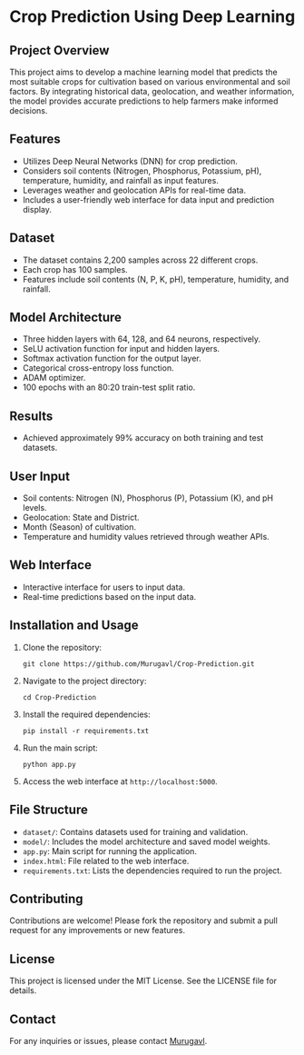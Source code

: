 # Crop Prediction Using Deep Learning

## Project Overview
This project aims to develop a machine learning model that predicts the most suitable crops for cultivation based on various environmental and soil factors. By integrating historical data, geolocation, and weather information, the model provides accurate predictions to help farmers make informed decisions.

## Features
- Utilizes Deep Neural Networks (DNN) for crop prediction.
- Considers soil contents (Nitrogen, Phosphorus, Potassium, pH), temperature, humidity, and rainfall as input features.
- Leverages weather and geolocation APIs for real-time data.
- Includes a user-friendly web interface for data input and prediction display.

## Dataset
- The dataset contains 2,200 samples across 22 different crops.
- Each crop has 100 samples.
- Features include soil contents (N, P, K, pH), temperature, humidity, and rainfall.

## Model Architecture
- Three hidden layers with 64, 128, and 64 neurons, respectively.
- SeLU activation function for input and hidden layers.
- Softmax activation function for the output layer.
- Categorical cross-entropy loss function.
- ADAM optimizer.
- 100 epochs with an 80:20 train-test split ratio.

## Results
- Achieved approximately 99% accuracy on both training and test datasets.

## User Input
- Soil contents: Nitrogen (N), Phosphorus (P), Potassium (K), and pH levels.
- Geolocation: State and District.
- Month (Season) of cultivation.
- Temperature and humidity values retrieved through weather APIs.

## Web Interface
- Interactive interface for users to input data.
- Real-time predictions based on the input data.

## Installation and Usage
1. Clone the repository:
   ```
   git clone https://github.com/Murugavl/Crop-Prediction.git
   ```
2. Navigate to the project directory:
   ```
   cd Crop-Prediction
   ```
3. Install the required dependencies:
   ```
   pip install -r requirements.txt
   ```
4. Run the main script:
   ```
   python app.py
   ```
5. Access the web interface at `http://localhost:5000`.

## File Structure
- `dataset/`: Contains datasets used for training and validation.
- `model/`: Includes the model architecture and saved model weights.
- `app.py`: Main script for running the application.
- `index.html`: File related to the web interface.
- `requirements.txt`: Lists the dependencies required to run the project.

## Contributing
Contributions are welcome! Please fork the repository and submit a pull request for any improvements or new features.

## License
This project is licensed under the MIT License. See the LICENSE file for details.

## Contact
For any inquiries or issues, please contact [Murugavl](https://github.com/Murugavl).

